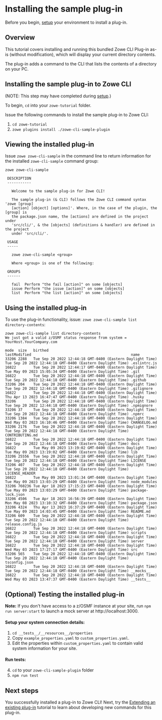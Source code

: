 # Installing the sample plug-in

Before you begin, [setup](../Setup.md) your environment to install a plug-in.

## Overview

This tutorial covers installing and running this bundled Zowe CLI Plug-in as-is (without modification), which will display your current directory contents.

The plug-in adds a command to the CLI that lists the contents of a directory on your PC.

## Installing the sample plug-in to Zowe CLI

(NOTE: This step may have completed during [setup](../Setup.md).)

To begin, `cd` into your `zowe-tutorial` folder.

Issue the following commands to install the sample plug-in to Zowe CLI:

1. `cd zowe-tutorial`
2. `zowe plugins install ./zowe-cli-sample-plugin`

## Viewing the installed plug-in

Issue `zowe zowe-cli-sample` in the command line to return information for the installed `zowe-cli-sample` command group:

```
zowe zowe-cli-sample

 DESCRIPTION
 -----------

   Welcome to the sample plug-in for Zowe CLI!

   The sample plug-in (& CLI) follows the Zowe CLI command syntax 'zowe [group]
   [action] [object] [options]'. Where, in the case of the plugin, the [group] is
   the package.json name, the [actions] are defined in the project under
   'src/cli/', & the [objects] (definitions & handler) are defined in the project
   under 'src/cli/'.

 USAGE
 -----

   zowe zowe-cli-sample <group>

   Where <group> is one of the following:

 GROUPS
 ------

   fail  Perform "the fail [action]" on some [objects]
   issue Perform "the issue [action]" on some [objects]
   list  Perform "the list [action]" on some [objects]
```

## Using the installed plug-in

To use the plug-in functionality, issue: `zowe zowe-cli-sample list directory-contents`:

```
zowe zowe-cli-sample list directory-contents
We just got a valid z/OSMF status response from system = YourHost.YourCompany.com

mode  size   birthed                                                   lastModified                                              name
33206 2288   Tue Sep 20 2022 12:44:18 GMT-0400 (Eastern Daylight Time) Tue Sep 20 2022 12:44:18 GMT-0400 (Eastern Daylight Time) .eslintrc.js
16822        Tue Sep 20 2022 12:44:17 GMT-0400 (Eastern Daylight Time) Tue May 09 2023 15:05:34 GMT-0400 (Eastern Daylight Time) .git
16822        Tue Sep 20 2022 12:44:18 GMT-0400 (Eastern Daylight Time) Tue Sep 20 2022 12:44:18 GMT-0400 (Eastern Daylight Time) .github
33206 204    Tue Sep 20 2022 12:44:18 GMT-0400 (Eastern Daylight Time) Tue Sep 20 2022 12:44:18 GMT-0400 (Eastern Daylight Time) .gitignore
16822        Tue Sep 20 2022 12:44:18 GMT-0400 (Eastern Daylight Time) Thu Apr 13 2023 16:47:47 GMT-0400 (Eastern Daylight Time) .husky
33206        Tue Sep 20 2022 12:44:18 GMT-0400 (Eastern Daylight Time) Tue Sep 20 2022 12:44:18 GMT-0400 (Eastern Daylight Time) .npmignore
33206 37     Tue Sep 20 2022 12:44:18 GMT-0400 (Eastern Daylight Time) Tue Sep 20 2022 12:44:18 GMT-0400 (Eastern Daylight Time) .npmrc
33206 1384   Tue Sep 20 2022 12:44:18 GMT-0400 (Eastern Daylight Time) Wed May 03 2023 16:10:46 GMT-0400 (Eastern Daylight Time) CHANGELOG.md
33206 2176   Tue Sep 20 2022 12:44:18 GMT-0400 (Eastern Daylight Time) Tue Sep 20 2022 12:44:18 GMT-0400 (Eastern Daylight Time) CONTRIBUTING.md
16822        Tue Sep 20 2022 12:44:18 GMT-0400 (Eastern Daylight Time) Tue Sep 20 2022 12:44:18 GMT-0400 (Eastern Daylight Time) docs
16822        Tue May 09 2023 13:19:02 GMT-0400 (Eastern Daylight Time) Tue May 09 2023 13:19:02 GMT-0400 (Eastern Daylight Time) lib
33206 25556  Tue Sep 20 2022 12:44:18 GMT-0400 (Eastern Daylight Time) Tue Sep 20 2022 12:44:18 GMT-0400 (Eastern Daylight Time) LICENSE
33206 407    Tue Sep 20 2022 12:44:18 GMT-0400 (Eastern Daylight Time) Tue Sep 20 2022 12:44:18 GMT-0400 (Eastern Daylight Time) LICENSE_HEADER
16822        Tue May 09 2023 13:01:34 GMT-0400 (Eastern Daylight Time) Tue May 09 2023 13:03:29 GMT-0400 (Eastern Daylight Time) node_modules
33206 760236 Tue Apr 18 2023 17:15:23 GMT-0400 (Eastern Daylight Time) Tue May 09 2023 13:03:29 GMT-0400 (Eastern Daylight Time) package-lock.json
33206 4506   Tue Apr 18 2023 16:56:39 GMT-0400 (Eastern Daylight Time) Mon May 08 2023 13:10:32 GMT-0400 (Eastern Daylight Time) package.json
33206 4324   Thu Apr 13 2023 16:37:29 GMT-0400 (Eastern Daylight Time) Tue May 09 2023 14:03:45 GMT-0400 (Eastern Daylight Time) README.md
33206 609    Tue Sep 20 2022 12:44:18 GMT-0400 (Eastern Daylight Time) Tue Sep 20 2022 12:44:18 GMT-0400 (Eastern Daylight Time) release.config.js
16822        Tue Sep 20 2022 12:44:18 GMT-0400 (Eastern Daylight Time) Tue Sep 20 2022 12:44:18 GMT-0400 (Eastern Daylight Time) scripts
16822        Tue Sep 20 2022 12:44:18 GMT-0400 (Eastern Daylight Time) Tue Sep 20 2022 12:44:18 GMT-0400 (Eastern Daylight Time) server
16822        Tue Sep 20 2022 12:44:18 GMT-0400 (Eastern Daylight Time) Wed May 03 2023 17:27:17 GMT-0400 (Eastern Daylight Time) src
33206 565    Tue Sep 20 2022 12:44:18 GMT-0400 (Eastern Daylight Time) Tue Sep 20 2022 12:44:18 GMT-0400 (Eastern Daylight Time) tsconfig.json
16822        Tue Sep 20 2022 12:44:18 GMT-0400 (Eastern Daylight Time) Tue Sep 20 2022 12:44:18 GMT-0400 (Eastern Daylight Time) __mocks__
16822        Tue Sep 20 2022 12:44:18 GMT-0400 (Eastern Daylight Time) Wed May 03 2023 13:47:37 GMT-0400 (Eastern Daylight Time) __tests__

```
## (Optional) Testing the installed plug-in

**Note:** If you don't have access to a z/OSMF instance at your site, run `npm run server:start` to launch a mock server at http://localhost:3000.

#### Setup your system connection details:
1. `cd __tests__/__resources__/properties`
2. Copy `example_properties.yaml` to `custom_properties.yaml`.
3. Edit the properties within `custom_properties.yaml` to contain valid system information for your site.

#### Run tests:
4. `cd` to your `zowe-cli-sample-plugin` folder
5. `npm run test`

## Next steps

You successfully installed a plug-in to Zowe CLI! Next, try the [Extending an existing plug-in](../list-typicode-todo/ListTypicodeTodoPlugin.md) tutorial to learn about developing new commands for this plug-in.
